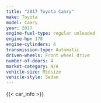 ```yaml
---
title: "2017 Toyota Camry"
make: Toyota
model: Camry
year: 2017
engine-fuel-type: regular unleaded
engine-hp: 178
engine-cylinders: 4
transmission-type: Automatic
driven-wheels: Front wheel drive
number-of-doors: 4
market-category: N/A
vehicle-size: Midsize
vehicle-style: Sedan
---
```


{{< car_info >}}
